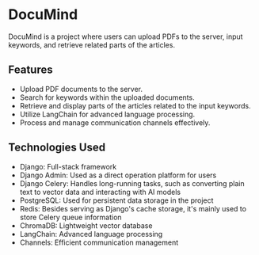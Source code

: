 # DocuMind

DocuMind is a project where users can upload PDFs to the server, input keywords, and retrieve related parts of the articles.

## Features

- Upload PDF documents to the server.
- Search for keywords within the uploaded documents.
- Retrieve and display parts of the articles related to the input keywords.
- Utilize LangChain for advanced language processing.
- Process and manage communication channels effectively.

## Technologies Used

- Django: Full-stack framework
- Django Admin: Used as a direct operation platform for users
- Django Celery: Handles long-running tasks, such as converting plain text to vector data and interacting with AI models
- PostgreSQL: Used for persistent data storage in the project
- Redis: Besides serving as Django's cache storage, it's mainly used to store Celery queue information
- ChromaDB: Lightweight vector database
- LangChain: Advanced language processing
- Channels: Efficient communication management
